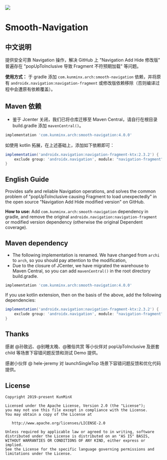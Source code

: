 
![](https://images.xiaozhuanlan.com/photo/2022/32e842d53fde8bc9983de0b32293a723.png)

# Smooth-Navigation

## 中文说明

提供安全可靠 Navigation 操作，解决 GitHub 上 "Navigation Add Hide 修改版" 普遍存在 "popUpToInclusive 导致 Fragment 不符预期加载" 等问题。

**使用方式：** 于 gradle 添加 `com.kunminx.arch:smooth-navigation` 依赖，并将原有 `androidx.navigation:navigation-fragment` 或修改版依赖移除（否则编译过程中会遭原有依赖覆盖）。

## Maven 依赖

- 鉴于 Jcenter 关闭，我们已将仓库迁移至 Maven Central，请自行在根目录 build.gradle 添加 `mavenCentral()`。

```groovy
implementation 'com.kunminx.arch:smooth-navigation:4.0.0'
```

如使用 kotlin 拓展，在上述基础上，添加如下依赖即可：

```groovy
implementation('androidx.navigation:navigation-fragment-ktx:2.3.2') {
    exclude group: 'androidx.navigation', module: "navigation-fragment"
}
```

## English Guide

Provides safe and reliable Navigation operations, and solves the common problem of "popUpToInclusive causing Fragment to load unexpectedly" in the open source "Navigation Add Hide modified version" on GitHub.

**How to use:** Add `com.kunminx.arch:smooth-navigation` dependency in gradle, and remove the original `androidx.navigation:navigation-fragment` or modified version dependency (otherwise the original Dependent coverage).

## Maven dependency

- The following implementation is renamed. We have changed from `archi` to `arch`, so you should pay attention to the modification,
- Due to the closure of JCenter, we have migrated the warehouse to Maven Central, so you can add `mavenCentral()` in the root directory build.gradle.

```groovy
implementation 'com.kunminx.arch:smooth-navigation:4.0.0'
```

If you use kotlin extension, then on the basis of the above, add the following dependencies:

```groovy
implementation('androidx.navigation:navigation-fragment-ktx:2.3.2') {
    exclude group: 'androidx.navigation', module: "navigation-fragment"
}
```

## Thanks

感谢 @孙致远、@别睡太晚、@雅俗共赏 等小伙伴对 popUpToInclusive 及嵌套 child 等场景下容错问题反馈和测试 Demo 提供。

感谢小伙伴 @ hele-jeremy 对 launchSingleTop 场景下容错问题反馈和优化代码提供。

## License

```
Copyright 2019-present KunMinX

Licensed under the Apache License, Version 2.0 (the "License");
you may not use this file except in compliance with the License.
You may obtain a copy of the License at

   http://www.apache.org/licenses/LICENSE-2.0

Unless required by applicable law or agreed to in writing, software
distributed under the License is distributed on an "AS IS" BASIS,
WITHOUT WARRANTIES OR CONDITIONS OF ANY KIND, either express or implied.
See the License for the specific language governing permissions and
limitations under the License.
```
